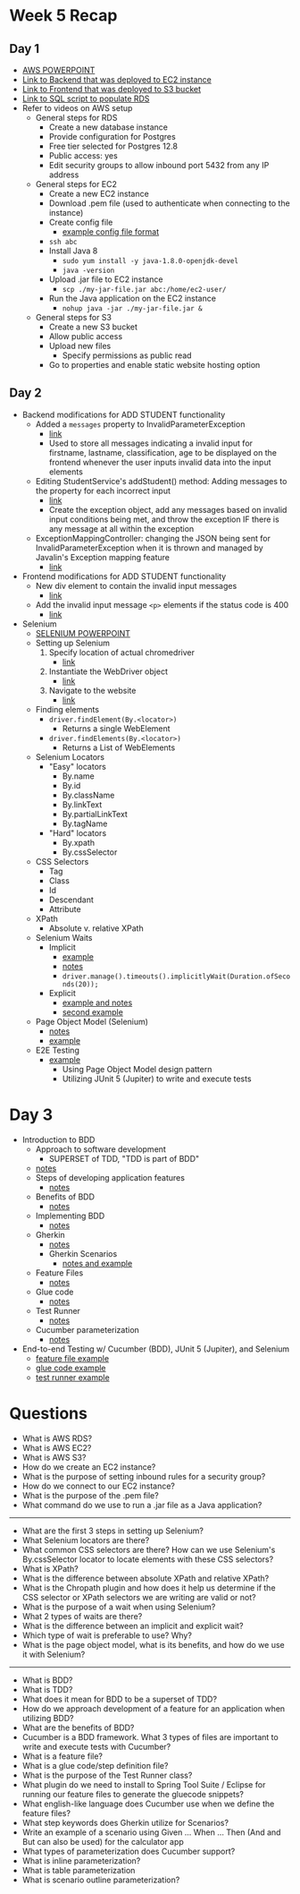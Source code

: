 # Week 5 Recap

## Day 1
* [AWS POWERPOINT](https://github.com/211018jwa/training/blob/main/week-5/day-1/aws-intro.pdf)
* [Link to Backend that was deployed to EC2 instance](https://github.com/211018jwa/training/tree/main/week-5/day-1/jdbc-demo-2)
* [Link to Frontend that was deployed to S3 bucket](https://github.com/211018jwa/training/tree/main/week-5/day-1/student-recordkeeping-frontend)
* [Link to SQL script to populate RDS](https://github.com/211018jwa/training/blob/main/week-5/day-1/student-grades-script.sql)
* Refer to videos on AWS setup
    - General steps for RDS
        - Create a new database instance
        - Provide configuration for Postgres
        - Free tier selected for Postgres 12.8
        - Public access: yes
        - Edit security groups to allow inbound port 5432 from any IP address
    - General steps for EC2
        - Create a new EC2 instance
        - Download .pem file (used to authenticate when connecting to the instance)
        - Create config file
            - [example config file format](https://github.com/211018jwa/training/blob/main/week-5/day-1/config)
        - `ssh abc`
        - Install Java 8
            - `sudo yum install -y java-1.8.0-openjdk-devel`
            - `java -version`
        - Upload .jar file to EC2 instance
            - `scp ./my-jar-file.jar abc:/home/ec2-user/`
        - Run the Java application on the EC2 instance
            - `nohup java -jar ./my-jar-file.jar &`
    - General steps for S3
        - Create a new S3 bucket
        - Allow public access
        - Upload new files
            - Specify permissions as public read
        - Go to properties and enable static website hosting option

## Day 2
* Backend modifications for ADD STUDENT functionality
    - Added a `messages` property to InvalidParameterException
        - [link](https://github.com/211018jwa/training/blob/main/week-5/day-2/jdbc-demo-2/src/main/java/com/revature/exceptions/InvalidParameterException.java#L8)
        - Used to store all messages indicating a invalid input for firstname, lastname, classification, age to be displayed on the frontend whenever the user inputs invalid data into the input elements
    - Editing StudentService's addStudent() method: Adding messages to the property for each incorrect input
        - [link](https://github.com/211018jwa/training/blob/main/week-5/day-2/jdbc-demo-2/src/main/java/com/revature/service/StudentService.java#L130-L159)
        - Create the exception object, add any messages based on invalid input conditions being met, and throw the exception IF there is any message at all within the exception
    - ExceptionMappingController: changing the JSON being sent for InvalidParameterException when it is thrown and managed by Javalin's Exception mapping feature
        - [link](https://github.com/211018jwa/training/blob/main/week-5/day-2/jdbc-demo-2/src/main/java/com/revature/controller/ExceptionMappingController.java#L23)
* Frontend modifications for ADD STUDENT functionality
    - New div element to contain the invalid input messages
        - [link](https://github.com/211018jwa/training/blob/main/week-5/day-2/student-recordkeeping-frontend/index.html#L60-L62)
    - Add the invalid input message `<p>` elements if the status code is 400
        - [link](https://github.com/211018jwa/training/blob/main/week-5/day-2/student-recordkeeping-frontend/index.js#L72-L87)
* Selenium
    - [SELENIUM POWERPOINT](https://github.com/211018jwa/training/blob/main/week-5/day-2/selenium.pdf)
    - Setting up Selenium
        1. Specify location of actual chromedriver
            - [link](https://github.com/211018jwa/training/blob/main/week-5/day-2/student-management-e2e/src/test/java/com/revature/tests/StudentManagerTest.java#L31-L32)
        2. Instantiate the WebDriver object
            - [link](https://github.com/211018jwa/training/blob/main/week-5/day-2/student-management-e2e/src/test/java/com/revature/tests/StudentManagerTest.java#L44-L45)
        3. Navigate to the website
            - [link](https://github.com/211018jwa/training/blob/main/week-5/day-2/student-management-e2e/src/test/java/com/revature/tests/StudentManagerTest.java#L65-L66)
    - Finding elements
        - `driver.findElement(By.<locator>)`
            - Returns a single WebElement
        - `driver.findElements(By.<locator>)`
            - Returns a List of WebElements
    - Selenium Locators
        - "Easy" locators
            - By.name
            - By.id
            - By.className
            - By.linkText
            - By.partialLinkText
            - By.tagName
        - "Hard" locators
            - By.xpath
            - By.cssSelector
    - CSS Selectors
        - Tag
        - Class
        - Id
        - Descendant
        - Attribute
    - XPath
        - Absolute v. relative XPath
    - Selenium Waits
        - Implicit
            - [example](https://github.com/211018jwa/training/blob/main/week-5/day-2/student-management-e2e/src/test/java/com/revature/tests/StudentManagerTest.java#L51)
            - [notes](https://github.com/211018jwa/training/blob/main/week-5/day-2/student-management-e2e/src/test/java/com/revature/tests/StudentManagerTest.java#L48-L63)
            - `driver.manage().timeouts().implicitlyWait(Duration.ofSeconds(20));`
        - Explicit
            - [example and notes](https://github.com/211018jwa/training/blob/main/week-5/day-2/student-management-e2e/src/test/java/com/revature/pages/StudentManagerHomePage.java#L66-L91)
            - [second example](https://github.com/211018jwa/training/blob/main/week-5/day-2/student-management-e2e/src/test/java/com/revature/pages/StudentManagerHomePage.java#L96-L102)
    - Page Object Model (Selenium)
        - [notes](https://github.com/211018jwa/training/blob/main/week-5/day-2/student-management-e2e/src/test/java/com/revature/pages/StudentManagerHomePage.java#L12-L20)
        - [example](https://github.com/211018jwa/training/blob/main/week-5/day-2/student-management-e2e/src/test/java/com/revature/pages/StudentManagerHomePage.java#L20-L103)
    * E2E Testing
        - [example](https://github.com/211018jwa/training/blob/main/week-5/day-2/student-management-e2e/src/test/java/com/revature/tests/StudentManagerTest.java)
            - Using Page Object Model design pattern
            - Utilizing JUnit 5 (Jupiter) to write and execute tests
# Day 3
* Introduction to BDD
    - Approach to software development
        - SUPERSET of TDD, "TDD is part of BDD"
    - [notes](https://github.com/211018jwa/training/blob/main/week-5/day-3/bdd.md#behavior-driven-development)
    - Steps of developing application features
        - [notes](https://github.com/211018jwa/training/blob/main/week-5/day-3/bdd.md#steps-of-developing-features)
    - Benefits of BDD
        - [notes](https://github.com/211018jwa/training/blob/main/week-5/day-3/bdd.md#bdd-benefits)
    - Implementing BDD
        - [notes](https://github.com/211018jwa/training/blob/main/week-5/day-3/bdd.md#implementing-bdd)
    - Gherkin
        - [notes](https://github.com/211018jwa/training/blob/main/week-5/day-3/bdd.md#gherkin)
        - Gherkin Scenarios
            - [notes and example](https://github.com/211018jwa/training/blob/main/week-5/day-3/bdd.md#scenarios)
    - Feature Files
        - [notes](https://github.com/211018jwa/training/blob/main/week-5/day-3/bdd.md#terminologies)
    - Glue code
        - [notes](https://github.com/211018jwa/training/blob/main/week-5/day-3/bdd.md#terminologies)
    - Test Runner
        - [notes](https://github.com/211018jwa/training/blob/main/week-5/day-3/bdd.md#terminologies)
    - Cucumber parameterization
        - [notes](https://github.com/211018jwa/training/blob/main/week-5/day-3/bdd.md#cucumber-parameterization)
* End-to-end Testing w/ Cucumber (BDD), JUnit 5 (Jupiter), and Selenium
    - [feature file example](https://github.com/211018jwa/training/blob/main/week-5/day-3/calculator-e2e-bdd-testing/src/test/java/com/revature/features/add.feature)
    - [glue code example](https://github.com/211018jwa/training/blob/main/week-5/day-3/calculator-e2e-bdd-testing/src/test/java/com/revature/tests/AddNumbersTest.java#L17-L57)
    - [test runner example](https://github.com/211018jwa/training/blob/main/week-5/day-3/calculator-e2e-bdd-testing/src/test/java/com/revature/features/TestRunner.java)    

# Questions
* What is AWS RDS?
* What is AWS EC2?
* What is AWS S3?
* How do we create an EC2 instance?
* What is the purpose of setting inbound rules for a security group?
* How do we connect to our EC2 instance?
* What is the purpose of the .pem file?
* What command do we use to run a .jar file as a Java application?
---
* What are the first 3 steps in setting up Selenium?
* What Selenium locators are there?
* What common CSS selectors are there? How can we use Selenium's By.cssSelector locator to locate elements with these CSS selectors?
* What is XPath?
* What is the difference between absolute XPath and relative XPath?
* What is the Chropath plugin and how does it help us determine if the CSS selector or XPath selectors we are writing are valid or not?
* What is the purpose of a wait when using Selenium?
* What 2 types of waits are there?
* What is the difference between an implicit and explicit wait?
* Which type of wait is preferable to use? Why?
* What is the page object model, what is its benefits, and how do we use it with Selenium?
---
* What is BDD?
* What is TDD?
* What does it mean for BDD to be a superset of TDD?
* How do we approach development of a feature for an application when utilizing BDD?
* What are the benefits of BDD?
* Cucumber is a BDD framework. What 3 types of files are important to write and execute tests with Cucumber?
* What is a feature file?
* What is a glue code/step definition file?
* What is the purpose of the Test Runner class?
* What plugin do we need to install to Spring Tool Suite / Eclipse for running our feature files to generate the gluecode snippets?
* What english-like language does Cucumber use when we define the feature files?
* What step keywords does Gherkin utilize for Scenarios?
* Write an example of a scenario using Given ... When ... Then (And and But can also be used) for the calculator app
* What types of parameterization does Cucumber support?
* What is inline parameterization?
* What is table parameterization
* What is scenario outline parameterization?